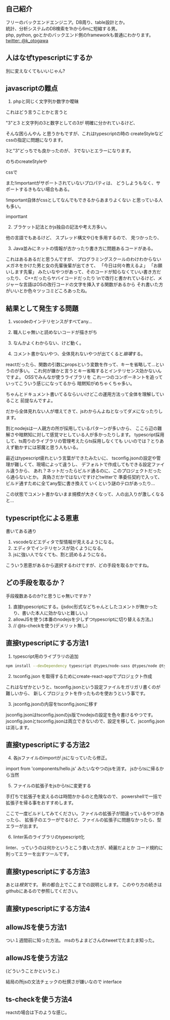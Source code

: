 

## 自己紹介

フリーのバックエンドエンジニア。DB周り、table設計とか。 \
統計、分析システムのDB検索を1hから6mに短縮する男。 \
php, python, goとかのバックエンド側のframeworkも普通にわかります。 \
[twitter: @k_otogawa](https://twitter.com/k_otogawa)

## 人はなぜtypescriptにするか

別に変えなくてもいいじゃん?

## javascriptの難点

1. phpと同じく文字列か数字か曖昧

これはどう言うことかと言うと

"3"と3
と文字列の3と数字としての3が
明確に分かれているけど、

そんな困らんやん
と思うかもですが、これはtypescriptの時の
createStyleなどcssの指定に問題になります。

3と"3"どっちでも良かったのが、
3でないとエラーになります。

のちのcreateStyleや

cssで

また!importantがサポートされていないプロパティは、
どうしようもなく、サポートするきもない場合もある。

!important自体がcssとしてなんでもできるからあまりよくない
と思っている人も多い。

importtant

2. ブラケット記法とかjs独自の記法や考え方多い。

他の言語でもあるけど、
スプレッド構文や{}を多用するので、
見つかったり、

3. Java並みにネットの情報が古かったり書き方に問題あるコードがある。

これはあるあるだと思うんですが、
プログラミングスクールのわけわからないメガネをかけた男と女の先輩後輩が出てきて、
「今日は何々教えるよ」
「お願いします先輩」
みたいなやつがあって、そのコードが知らなくていい書き方だったり、
C++だったらヤバイコードだったり
\nで改行と書かれているけど、メジャーな言語はOSの改行コードの文字を挿入する関数があるから
それ書いた方がいいとか色々ツッコミどころあったね。

## 結果として発生する問題

1. vscodeのインテリセンスがすべてany...

2. 職人じゃ無いと読めないコードが描きがち

3. なんかよくわからない、けど動く。

4. コメント書かないやつ、全体見れないやつが出てくると*崩壊*する。

reactだったら、関数の引数にpropsという変数を作って、キーを省略して...というのが多い。
これ何が嫌かと言うとキー省略するとインテリセンス効かないんですよ。
OSSでみんなが使うライブラリを
これ一つのコンポーネントを追っていってこういう感じになってるから
暗黙知がめちゃくちゃ多い。

ちゃんとドキュメント書いてるならいいけどこの運用方法って全体を理解していること
前提なんですよ。

だから全体見れない人が増えてきて、jsわからんよねとなってダメになったりします。

割とnodejsは一人親方の所が採用しているパターンが多いから、
ここら辺の難解さや暗黙知に対して感覚マヒしている人が多かったりします。
typescript採用して、ts周りのライブラリの管理考えたらts採用しなくても
いいのでは？とりあえず動かすには邪魔と思う人もいる。

最近はtypescript疲れという言葉ができたみたいに、
tsconfig.jsonの設定や管理が難しくて、現場によって違うし、
デフォルトで作成してもできる設定ファイル違うから、
あれ？ネットだったらビルド通るのに、このプロジェクトだったら通らないとか。
真偽さだかではないですけどtwitterで
準委任契約で入って、ビルド通すために全てany型に書き換えて
いくという謎のテロがあったり...

この状態でコメント書かないまま規模が大きくなって、人の出入りが激しくなると...

## typescript化による恩恵

書いてある通り

1. vscodeなどエディタで型情報が見えるようになる。
2. エディタでインテリセンスが効くようになる。
3. jsに強い人でなくても、割と読めるようになる。

こういう恩恵があるから選択するわけですが、どの手段を取るかですね。

## どの手段を取るか？

手段複数あるのか?と思うじゃ無いですか？

1. 直接typescriptにする。(jsdoc形式などちゃんとしたコメントが無かったり、書いた本人に効かないと難しい。)
2. allowJSを使う(本番のnodejsを少しずつtypescriptに切り替える方法。)
3. // @ts-checkを使う(デメリット無し)

## 直接typescriptにする方法1

1. typescript用のライブラリの追加

```bash
npm install --devDependency typescript @types/node-sass @types/node @types/jest @matetial-ui/types/ @types/react @types/react-dom
```

2. tsconfig.json を取得するためにcreate-react-appでプロジェクト作成

これはなぜかというと、tsconfig.jsonという設定ファイルをガリガリ書くのが難しいから、
新しくプロジェクトを作ったものを使おうという事です。

3. jsconfig.jsonの内容をtsconfig.jsonに移す

jsconfig.jsonはtsconfig.jsonのjs版でnodejsの設定を色々書けるやつです。
jsconfig.jsonとtsconfig.jsonは両立できないので、設定を移して、jsconfig.jsonは消します。

## 直接typescriptにする方法2

4. 各jsファイルのimportが.jsになっていたら修正。

import from 'components/hello.js'
みたいなやつのjsを消す。
jsからtsに帰るから当然

5. ファイルの拡張子をjsからtsに変更する

手打ちで拡張子を変えるのは時間かかるのと危険なので、
powershellで一括で拡張子を帰る事をおすすめします。

ここで一度ビルドしてみてください。ファイルの拡張子が間違っているやつがあったら、
拡張子のエラーがでるけど、ファイルの拡張子に問題なかったら、型エラーが出ます。

6. linter系のライブラリのtypescript化

linter、っていうのは何かというとこう書いた方が、綺麗だよとか
コード規約に則ってエラーを出すツールです。


## 直接typescriptにする方法3

あとは*根気*です。
釈の都合上でここまでの説明とします。
このやり方の続きはgithubにあるので参照してください。

## 直接typescriptにする方法4


## allowJSを使う方法1

つい１週間前に知った方法。
msのちよまどさんのtweetでたまたま知った。

## allowJSを使う方法2


(どういうことかというと、)

結局の所jsの文法チェックの杜撰さが嫌いなので
interface 


## ts-checkを使う方法4


reactの場合は下のような感じ。


